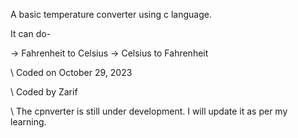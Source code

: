 A basic temperature converter using c language.

It can do-

-> Fahrenheit to Celsius
-> Celsius to Fahrenheit

\ Coded on October 29, 2023

\ Coded by Zarif

\ The cpnverter is still under development. I will update it as per my learning.